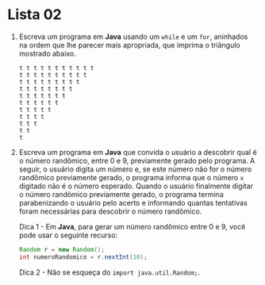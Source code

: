 # Lista 02

1. Escreva um programa em **Java** usando um `while` e um `for`, aninhados na ordem que lhe parecer mais apropriada, que imprima o triângulo mostrado abaixo.

    ```
    t t t t t t t t t t t
    t t t t t t t t t t
    t t t t t t t t t
    t t t t t t t t
    t t t t t t t
    t t t t t t
    t t t t t
    t t t t
    t t t
    t t
    t
    ```
1. Escreva um programa em **Java** que convida o usuário a descobrir qual é o número randômico, entre 0 e 9, previamente gerado pelo programa. A seguir, o usuário digita um número e, se este número não for o número randômico previamente gerado, o programa informa que o número `x` digitado não é o número esperado. Quando o usuário finalmente digitar o número randômico previamente gerado, o programa termina parabenizando o usuário pelo acerto e informando quantas tentativas foram necessárias para descobrir o número randômico.

    Dica 1 - Em **Java**, para gerar um número randômico entre 0 e 9, você pode usar o seguinte recurso:
    
    ```java
    Random r = new Random();
    int numeroRandomico = r.nextInt(10);
    ```

    Dica 2 - Não se esqueça do `import java.util.Random;`.
